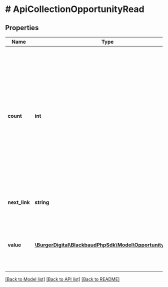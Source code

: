 # # ApiCollectionOpportunityRead

## Properties

Name | Type | Description | Notes
------------ | ------------- | ------------- | -------------
**count** | **int** | The number of items available for retrieval into the collection after applying any request parameters. The &lt;b&gt;limit&lt;/b&gt; and &lt;b&gt;offset&lt;/b&gt; parameters do not affect the &lt;b&gt;count&lt;/b&gt;, but to facilitate paging, they may affect the number of items in the &lt;b&gt;value&lt;/b&gt; result set. | [optional]
**next_link** | **string** | For paginated responses, the URI for the next page of results. | [optional]
**value** | [**\BurgerDigital\BlackbaudPhpSdk\Model\OpportunityRead[]**](OpportunityRead.md) | The set of items included in the response. This may be a subset of the items in the collection. | [optional]

[[Back to Model list]](../../README.md#models) [[Back to API list]](../../README.md#endpoints) [[Back to README]](../../README.md)
